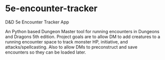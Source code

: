 # 5e-encounter-tracker
D&amp;D 5e Encounter Tracker App

An Python based Dungeon Master tool for running encounters in Dungeons and Dragons 5th edition. 
Project goals are to allow DM to add creatures to a running encounter space to track monster HP, initiative, and attacks/spellcasting.
Also to allow DMs to preconstruct and save encounters so they can be loaded later. 
